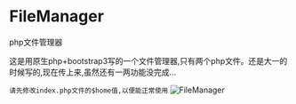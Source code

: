 # FileManager
php文件管理器

这是用原生php+bootstrap3写的一个文件管理器,只有两个php文件。还是大一的时候写的,现在传上来,虽然还有一两功能没完成...

`请先修改index.php文件的$home值,以便能正常使用`
![FileManager](https://github.com/jishuzcn/FileManager/blob/master/image/FileManager.png?raw=true)